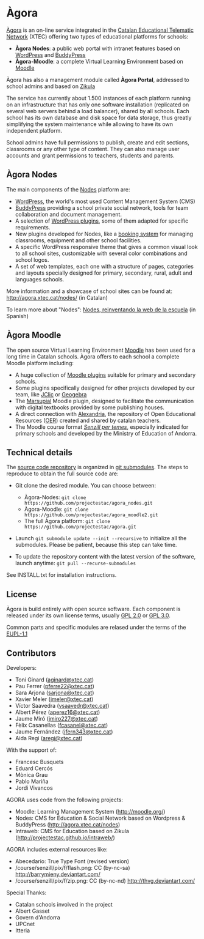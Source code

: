 # Àgora

[Àgora](http://agora.xtec.cat) is an on-line service integrated in the [Catalan Educational Telematic Network](http://www.xtec.cat) (XTEC) offering two types of educational platforms for schools:

- __Àgora Nodes__: a public web portal with intranet features based on [WordPress](https://wordpress.org/) and [BuddyPress](https://buddypress.org/)
- __Àgora-Moodle__: a complete Virtual Learning Environment based on [Moodle](https://moodle.org/)

Àgora has also a management module called __Àgora Portal__, addressed to school admins and based on [Zikula](https://zikula.org)

The service has currently about 1.500 instances of each platform running on an infrastructure that has only one software installation (replicated on several web servers behind a load balancer), shared by all schools. Each school has its own database and disk space for data storage, thus greatly simplifying the system maintenance while allowing to have its own independent platform.

School admins have full permissions to publish, create and edit sections, classrooms or any other type of content. They can also manage user accounts and grant permissions to teachers, students and parents.

## Àgora Nodes

The main components of the [Nodes](http://agora.xtec.cat/nodes) platform are:

- [WordPress](https://wordpress.org/), the world's most used Content Management System (CMS)
- [BuddyPress](https://buddypress.org/) providing a school private social network, tools for team collaboration and document management.
- A selection of [WordPress plugins](https://wordpress.org/plugins/), some of them adapted for specific requirements.
- New plugins developed for Nodes, like a [booking system](http://agora.xtec.cat/moodle/moodle/mod/glossary/view.php?id=1741&mode=entry&hook=2601) for managing classrooms, equipment and other school facilities.
- A specific WordPress responsive theme that gives a common visual look to all school sites, customizable with several color combinations and school logos.
- A set of web templates, each one with a structure of pages, categories and layouts specially designed for primary, secondary, rural, adult and languages schools.

More information and a showcase of school sites can be found at: http://agora.xtec.cat/nodes/ (in Catalan)

To learn more about "Nodes": [Nodes, reinventando la web de la escuela](https://drive.google.com/open?id=0B1Whk6C-0QRaQnh3ZUsyUVA0TFE) (in Spanish)


## Àgora Moodle

The open source Virtual Learning Environment [Moodle](https://moodle.org) has been used for a long time in Catalan schools. Àgora offers to each school a complete Moodle platform including:

- A huge collection of [Moodle plugins](https://moodle.org/plugins/) suitable for primary and secondary schools.
- Some plugins specifically designed for other projects developed by our team, like [JClic](https://moodle.org/plugins/mod_jclic) or [Geogebra](https://moodle.org/plugins/mod_geogebra)
- The [Marsupial](https://github.com/projectestac/marsupial) Moodle plugin, designed to facilitate the communication with digital textbooks provided by some publishing houses.
- A direct connection with [Alexandria](https://github.com/projectestac/marsupial), the repository of Open Educational Resources ([OER](https://www.oercommons.org/)) created and shared by catalan teachers.
- The Moodle course format _[Senzill per temes](http://ateneu.xtec.cat/wikiform/wikiexport/cmd/tac/moodle2/b3_cursos/format_senzill)_, especially indicated for primary schools and developed by the Ministry of Education of Andorra.


## Technical details

The [source code repository](https://github.com/projectestac/agora) is organized in [git submodules](https://git-scm.com/book/en/v2/Git-Tools-Submodules). The steps to reproduce to obtain the full source code are:

- Git clone the desired module. You can choose between:
    * Àgora-Nodes: `git clone https://github.com/projectestac/agora_nodes.git`
    * Àgora-Moodle: `git clone https://github.com/projectestac/agora_moodle2.git`
    * The full Àgora platform: `git clone https://github.com/projectestac/agora.git`

- Launch `git submodule update --init --recursive` to initialize all the submodules. Please be patient, because this step can take time.

- To update the repository content with the latest version of the software, launch anytime: `git pull --recurse-submodules`

See INSTALL.txt for installation instructions.


## License

Àgora is build entirely with open source software. Each component is released under its own license terms, usually [GPL 2.0](http://www.gnu.org/licenses/gpl-2.0.txt) or [GPL 3.0](http://www.gnu.org/licenses/gpl-2.0.txt).

Common parts and specific modules are relased under the terms of the [EUPL-1.1](https://spdx.org/licenses/EUPL-1.1.html)

## Contributors

Developers:
- Toni Ginard (aginard@xtec.cat)
- Pau Ferrer (pferre22@xtec.cat)
- Sara Arjona (sarjona@xtec.cat)
- Xavier Meler (jmeler@xtec.cat)
- Víctor Saavedra (vsaavedr@xtec.cat)
- Albert Pérez (aperez16@xtec.cat)
- Jaume Miró (jmiro227@xtec.cat)
- Fèlix Casanellas (fcasanel@xtec.cat)
- Jaume Fernández (jfern343@xtec.cat)
- Aida Regi (aregi@xtec.cat)

With the support of:
- Francesc Busquets
- Eduard Cercós
- Mònica Grau
- Pablo Mariña
- Jordi Vivancos
   
AGORA uses code from the following projects:

- Moodle: Learning Management System (http://moodle.org/)
- Nodes: CMS for Education & Social Network based on Wordpress & BuddyPress (http://agora.xtec.cat/nodes)
- Intraweb: CMS for Education based on Zikula (http://projectestac.github.io/intraweb/)


AGORA includes external resources like:

- Abecedario: True Type Font (revised version)
- /course/senzill/pix/f/flash.png: CC (by-nc-sa) http://barrymieny.deviantart.com/
- /course/senzill/pix/f/zip.png: CC (by-nc-nd) http://thvg.deviantart.com/


Special Thanks:
- Catalan schools involved in the project
- Albert Gasset
- Govern d'Andorra 
- UPCnet
- Itteria

